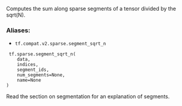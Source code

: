 Computes the sum along sparse segments of a tensor divided by the sqrt(N).
### Aliases:
- `tf.compat.v2.sparse.segment_sqrt_n`

```
 tf.sparse.segment_sqrt_n(
    data,
    indices,
    segment_ids,
    num_segments=None,
    name=None
)
```
Read the section on segmentation for an explanation of segments.
